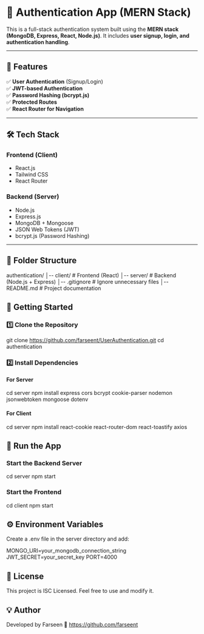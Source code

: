 # 🔐 Authentication App (MERN Stack)

This is a full-stack authentication system built using the **MERN stack (MongoDB, Express, React, Node.js)**. It includes **user signup, login, and authentication handling**.

---

## 🚀 Features

✅ **User Authentication** (Signup/Login)  
✅ **JWT-based Authentication**  
✅ **Password Hashing (bcrypt.js)**  
✅ **Protected Routes**  
✅ **React Router for Navigation**

---

## 🛠️ Tech Stack

### **Frontend (Client)**

- React.js
- Tailwind CSS
- React Router

### **Backend (Server)**

- Node.js
- Express.js
- MongoDB + Mongoose
- JSON Web Tokens (JWT)
- bcrypt.js (Password Hashing)

---

## 📂 Folder Structure

authentication/
│-- client/ # Frontend (React)
│-- server/ # Backend (Node.js + Express)
│-- .gitignore # Ignore unnecessary files
│-- README.md # Project documentation

## 📌 Getting Started

### 1️⃣ Clone the Repository

git clone https://github.com/farseent/UserAuthentication.git
cd authentication

### 2️⃣ Install Dependencies

#### For Server

cd server
npm install express cors bcrypt cookie-parser nodemon jsonwebtoken mongoose dotenv

#### For Client

cd server
npm install react-cookie react-router-dom react-toastify axios

## 🚀 Run the App

### Start the Backend Server

cd server
npm start

### Start the Frontend

cd client
npm start

## ⚙️ Environment Variables

Create a .env file in the server directory and add:

MONGO_URI=your_mongodb_connection_string
JWT_SECRET=your_secret_key
PORT=4000

## 📜 License

This project is ISC Licensed. Feel free to use and modify it.

## 💡 Author

Developed by Farseen 🚀
https://github.com/farseent
